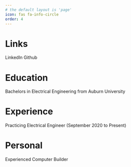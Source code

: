 ```yaml
---
# the default layout is 'page'
icon: fas fa-info-circle
order: 4
---
```


# Links
LinkedIn
Github

# Education

Bachelors in Electrical Engineering from Auburn University

# Experience
Practicing Electrical Engineer (September 2020 to Present)

# Personal
Experienced Computer Builder